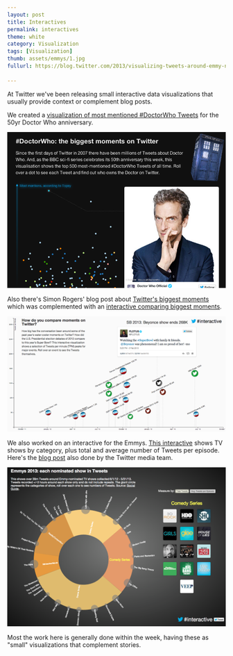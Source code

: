 ```yaml
---
layout: post
title: Interactives
permalink: interactives
theme: white
category: Visualization
tags: [Visualization]
thumb: assets/emmys/1.jpg
fullurl: https://blog.twitter.com/2013/visualizing-tweets-around-emmy-nominated-shows

---
```


At Twitter we've been releasing small interactive data visualizations that
usually provide context or complement blog posts.

We created a [visualization of most mentioned #DoctorWho Tweets](http://twitter.github.io/interactive/doctorwho/) for the
50yr Doctor Who anniversary.

![Interactive DoctorWho](/assets/interactive/doctorwho.png)

Also there's Simon Rogers' blog post about [Twitter's biggest moments](https://blog.twitter.com/2013/behind-the-numbers-how-to-understand-big-moments-on-twitter) which
was complemented with an [interactive comparing biggest
moments](http://twitter.github.io/interactive/tpms/).

![Interactive of Twitter biggest moments](/assets/interactive/tpms.png)

We also worked on an interactive for the Emmys. [This interactive](http://twitter.github.io/interactive/emmys2013/)
shows TV shows by category, plus total and average number of Tweets per
episode. Here's the [blog post](https://blog.twitter.com/2013/visualizing-tweets-around-emmy-nominated-shows) also done by the Twitter media team.

![Interactive of Emmys](/assets/interactive/emmys.png)

Most the work here is generally done within the week, having these as
"small" visualizations that complement stories.

